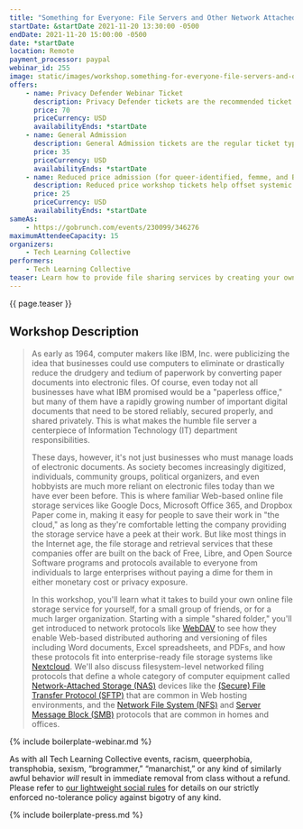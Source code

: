 ```yaml
---
title: "Something for Everyone: File Servers and Other Network Attached Storage"
startDate: &startDate 2021-11-20 13:30:00 -0500
endDate: 2021-11-20 15:00:00 -0500
date: *startDate
location: Remote
payment_processor: paypal
webinar_id: 255
image: static/images/workshop.something-for-everyone-file-servers-and-other-network-attached-storage.rectangle.jpg
offers:
    - name: Privacy Defender Webinar Ticket
      description: Privacy Defender tickets are the recommended ticket type for those who can afford to help fund the digital security and online privacy advocacy communities with their financial resources, are attending the workshop with the support of their employers or other backers, or have other resources available to them. Purchasing tickets at this level makes it possible for us to offer reduced price tickets to those in need.
      price: 70
      priceCurrency: USD
      availabilityEnds: *startDate
    - name: General Admission
      description: General Admission tickets are the regular ticket type intended for members of the general public.
      price: 35
      priceCurrency: USD
      availabilityEnds: *startDate
    - name: Reduced price admission (for queer-identified, femme, and BIPOC people)
      description: Reduced price workshop tickets help offset systemic biases prevalent in society and in the technology sector especially.
      price: 25
      priceCurrency: USD
      availabilityEnds: *startDate
sameAs:
    - https://gobrunch.com/events/230099/346276
maximumAttendeeCapacity: 15
organizers:
    - Tech Learning Collective
performers:
    - Tech Learning Collective
teaser: Learn how to provide file sharing services by creating your own networked file server so that your family, friends, or colleagues have a private place to save, share, and work on documents or photos together. Maintaining the humble file server is among the most fundamental Information Technology (IT) department tasks in businesses or organizations big and small because most other activities revolve around document storage and retrieval. In this workshop, you'll be introduced to numerous free and open technologies such as Nextcloud that can replace more familiar Web-based online file storage services like Google Docs, along with many of the file sharing protocols integral to Network Attached Storage (NAS) devices used in today's enterprises, like NFS, SMB, and WebDAV.
---
```


{{ page.teaser }}

## Workshop Description

> As early as 1964, computer makers like IBM, Inc. were publicizing the idea that businesses could use computers to eliminate or drastically reduce the drudgery and tedium of paperwork by converting paper documents into electronic files. Of course, even today not all businesses have what IBM promised would be a "paperless office," but many of them have a rapidly growing number of important digital documents that need to be stored reliably, secured properly, and shared privately. This is what makes the humble file server a centerpiece of Information Technology (IT) department responsibilities.
>
> These days, however, it's not just businesses who must manage loads of electronic documents. As society becomes increasingly digitized, individuals, community groups, political organizers, and even hobbyists are much more reliant on electronic files today than we have ever been before. This is where familiar Web-based online file storage services like Google Docs, Microsoft Office 365, and Dropbox Paper come in, making it easy for people to save their work in "the cloud," as long as they're comfortable letting the company providing the storage service have a peek at their work. But like most things in the Internet age, the file storage and retrieval services that these companies offer are built on the back of Free, Libre, and Open Source Software programs and protocols available to everyone from individuals to large enterprises without paying a dime for them in either monetary cost or privacy exposure.
>
> In this workshop, you'll learn what it takes to build your own online file storage service for yourself, for a small group of friends, or for a much larger organization. Starting with a simple "shared folder," you'll get introduced to network protocols like [WebDAV](https://en.wikipedia.org/wiki/WebDAV) to see how they enable Web-based distributed authoring and versioning of files including Word documents, Excel spreadsheets, and PDFs, and how these protocols fit into enterprise-ready file storage systems like [Nextcloud](https://nextcloud.com/). We'll also discuss filesystem-level networked filing protocols that define a whole category of computer equipment called [Network-Attached Storage (NAS)](https://en.wikipedia.org/wiki/Network-attached_storage) devices like the [(Secure) File Transfer Protocol (SFTP)](https://en.wikipedia.org/wiki/SSH_File_Transfer_Protocol) that are common in Web hosting environments, and the [Network File System (NFS)](https://en.wikipedia.org/wiki/Network_File_System_%28protocol%29) and [Server Message Block (SMB)](https://en.wikipedia.org/wiki/Server_Message_Block) protocols that are common in homes and offices.

{% include boilerplate-webinar.md %}

As with all Tech Learning Collective events, racism, queerphobia, transphobia, sexism, &ldquo;brogrammer,&rdquo; &ldquo;manarchist,&rdquo; or any kind of similarly awful behavior *will* result in immediate removal from class without a refund. Please refer to [our lightweight social rules](https://github.com/AnarchoTechNYC/meta/wiki/Social-rules) for details on our strictly enforced no-tolerance policy against bigotry of any kind.

{% include boilerplate-press.md %}
